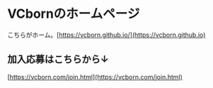 # VCbornのホームページ
こちらがホーム。[https://vcborn.github.io/](https://vcborn.github.io)

## 加入応募はこちらから↓

[https://vcborn.com/join.html](https://vcborn.com/join.html)
